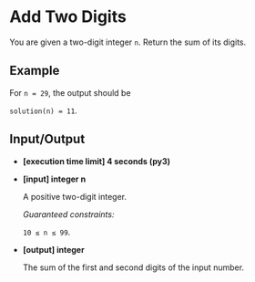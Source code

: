 # Add Two Digits

You are given a two-digit integer `n`. Return the sum of its digits.

## Example

For `n = 29`, the output should be

`solution(n) = 11`.

## Input/Output

- **[execution time limit] 4 seconds (py3)**

- **[input] integer n**

	A positive two-digit integer.

	*Guaranteed constraints:*

	`10 ≤ n ≤ 99`.

- **[output] integer**

	The sum of the first and second digits of the input number.
